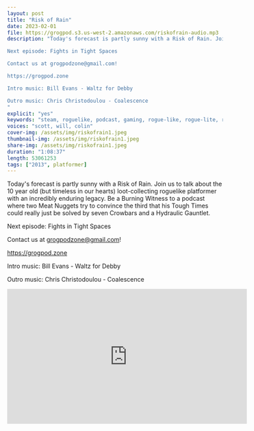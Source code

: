 ```yaml
---
layout: post
title: "Risk of Rain"
date: 2023-02-01
file: https://grogpod.s3.us-west-2.amazonaws.com/riskofrain-audio.mp3
description: "Today's forecast is partly sunny with a Risk of Rain. Join us to talk about the 10 year old (but timeless in our hearts) loot-collecting roguelike platformer with an incredibly enduring legacy. Be a Burning Witness to a podcast where two Meat Nuggets try to convince the third that his Tough Times could really just be solved by seven Crowbars and a Hydraulic Gauntlet.

Next episode: Fights in Tight Spaces

Contact us at grogpodzone@gmail.com!

https://grogpod.zone

Intro music: Bill Evans - Waltz for Debby

Outro music: Chris Christodoulou - Coalescence
"
explicit: "yes" 
keywords: "steam, roguelike, podcast, gaming, rogue-like, rogue-lite, roguelite"
voices: "scott, will, colin"
cover-img: /assets/img/riskofrain1.jpeg
thumbnail-img: /assets/img/riskofrain1.jpeg
share-img: /assets/img/riskofrain1.jpeg
duration: "1:08:37"
length: 53061253 
tags: ["2013", platformer]
---
```


Today's forecast is partly sunny with a Risk of Rain. Join us to talk about the 10 year old (but timeless in our hearts) loot-collecting roguelike platformer with an incredibly enduring legacy. Be a Burning Witness to a podcast where two Meat Nuggets try to convince the third that his Tough Times could really just be solved by seven Crowbars and a Hydraulic Gauntlet.

Next episode: Fights in Tight Spaces

Contact us at grogpodzone@gmail.com!

https://grogpod.zone

Intro music: Bill Evans - Waltz for Debby

Outro music: Chris Christodoulou - Coalescence

<div class="embed-responsive embed-responsive-16by9">
<iframe width="560" height="315" src="https://www.youtube.com/embed/QSw1On40ylA" title="YouTube video player" frameborder="0" allow="accelerometer; autoplay; clipboard-write; encrypted-media; gyroscope; picture-in-picture" allowfullscreen></iframe>
</div>

